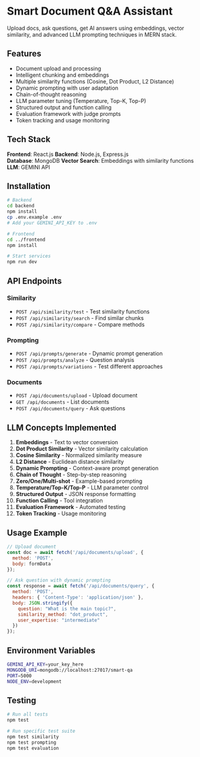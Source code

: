 # Smart Document Q&A Assistant

Upload docs, ask questions, get AI answers using embeddings, vector similarity, and advanced LLM prompting techniques in MERN stack.

## Features

- Document upload and processing
- Intelligent chunking and embeddings
- Multiple similarity functions (Cosine, Dot Product, L2 Distance)
- Dynamic prompting with user adaptation
- Chain-of-thought reasoning
- LLM parameter tuning (Temperature, Top-K, Top-P)
- Structured output and function calling
- Evaluation framework with judge prompts
- Token tracking and usage monitoring

## Tech Stack

**Frontend**: React.js
**Backend**: Node.js, Express.js  
**Database**: MongoDB
**Vector Search**: Embeddings with similarity functions
**LLM**: GEMINI API

## Installation

```bash
# Backend
cd backend
npm install
cp .env.example .env
# Add your GEMINI_API_KEY to .env

# Frontend  
cd ../frontend
npm install

# Start services
npm run dev
```

## API Endpoints

### Similarity
- `POST /api/similarity/test` - Test similarity functions
- `POST /api/similarity/search` - Find similar chunks
- `POST /api/similarity/compare` - Compare methods

### Prompting
- `POST /api/prompts/generate` - Dynamic prompt generation
- `POST /api/prompts/analyze` - Question analysis
- `POST /api/prompts/variations` - Test different approaches

### Documents
- `POST /api/documents/upload` - Upload document
- `GET /api/documents` - List documents
- `POST /api/documents/query` - Ask questions

## LLM Concepts Implemented

1. **Embeddings** - Text to vector conversion
2. **Dot Product Similarity** - Vector similarity calculation
3. **Cosine Similarity** - Normalized similarity measure
4. **L2 Distance** - Euclidean distance similarity
5. **Dynamic Prompting** - Context-aware prompt generation
6. **Chain of Thought** - Step-by-step reasoning
7. **Zero/One/Multi-shot** - Example-based prompting
8. **Temperature/Top-K/Top-P** - LLM parameter control
9. **Structured Output** - JSON response formatting
10. **Function Calling** - Tool integration
11. **Evaluation Framework** - Automated testing
12. **Token Tracking** - Usage monitoring

## Usage Example

```javascript
// Upload document
const doc = await fetch('/api/documents/upload', {
  method: 'POST',
  body: formData
});

// Ask question with dynamic prompting
const response = await fetch('/api/documents/query', {
  method: 'POST',
  headers: { 'Content-Type': 'application/json' },
  body: JSON.stringify({
    question: "What is the main topic?",
    similarity_method: "dot_product",
    user_expertise: "intermediate"
  })
});
```

## Environment Variables

```bash
GEMINI_API_KEY=your_key_here
MONGODB_URI=mongodb://localhost:27017/smart-qa
PORT=5000
NODE_ENV=development
```

## Testing

```bash
# Run all tests
npm test

# Run specific test suite
npm test similarity
npm test prompting
npm test evaluation
```
